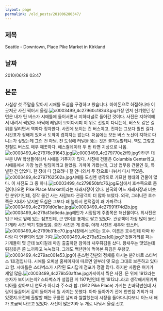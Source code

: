 ```yaml
---
layout: page
permalink: /old_posts/201006280347/
---
```


## 제목
Seattle - Downtown, Place Pike Market in Kirkland

## 날짜
2010/06/28 03:47

## 본문

사실상 첫 주말을 맞아서 시애틀 도심을 구경하고 왔습니다. 아이폰으로 허접하나마 이곳저곳 사진 찍어서 올림.![c0003499_4c27960c183d3.jpg](201006280347/c0003499_4c27960c183d3.jpg)가장 먼저 신기했던 장면은 내가 탄 버스가 시애틀에 들어서면서 지하터널로 들어간 것이다. 사진은 지하역에서 내려서 찍었다. 바닥에 레일이 보이다시피 이 위로 전철이 다니는데, 버스도 같은 길 위를 달리면서 역마다 정차한다. 사진에 보이는 건 버스이고, 전차는 그보다 훨씬 길다. 시간표가 정해져 있어서 도착이 겹치지는 않는다. 처음에는 모든 버스 노선이 지하로 다니는가 싶었는데 그런 건 아님. 전 도심에 터널을 뚫는 것은 불가능할테니. 역도 그렇고 전철도 버스도 매우 깨끗하다. 에스컬레이터 두 번 타면 지상으로 나옴.![c0003499_4c27976c91643.jpg](201006280347/c0003499_4c27976c91643.jpg)![c0003499_4c279770e2ff9.jpg](201006280347/c0003499_4c279770e2ff9.jpg)인턴은 대부분 UW 학생들이라서 시애틀 거주자가 많다. 사진에 건물은 Columbia Center라고, 시애틀에서 가장 높은 빌딩이라고 들었음. 가까이 가봤는데, 그냥 업무용 건물인 듯, 특별한 건 없었다. 한 장에 다 담으려니 잘 안나와서 두 장으로 나눠서 다시 찍었음.![c0003499_4c2797f62502a.jpg](201006280347/c0003499_4c2797f62502a.jpg)시애틀 도심엔 생각외로 기묘한 형태의 건물이 많다. 이 사진도 그 중 하나.![c0003499_4c279850bfc76.jpg](201006280347/c0003499_4c279850bfc76.jpg)도심에서 호수쪽으로 좀 걸어나오면 Pike Place Market이라는 재래시장이 있다. 한국의 여느 재래시장과 비슷한 분위기인데, 정작 물건 사는 사람보다 관광객이 더 많아 보였다. 외곽, 그러니깐 호수쪽은 지대가 낮지만 도심은 그보다 꽤 높아서 언덕길이 꽤 가파르다.![c0003499_4c27991d0c1ac.jpg](201006280347/c0003499_4c27991d0c1ac.jpg)![c0003499_4c27991f74d2b.jpg](201006280347/c0003499_4c27991f74d2b.jpg)![c0003499_4c279a13d6eda.jpg](201006280347/c0003499_4c279a13d6eda.jpg)해안가 시장답게 주종목은 해산물이다. 위사진은 입구 바로 앞에 있는 점포인데, 큰 연어를 통채로 팔고 있었다. 관광객이 가장 많이 몰린 가게라 사진 찍기 힘들었음. 중간 사진은 게 종류. 아래 사진은 새우와 랍스터.![c0003499_4c2799b31bc70.jpg](201006280347/c0003499_4c2799b31bc70.jpg)시장에서 보이는 호수. 이름은 호수인데 아마 바다랑 다 연결되어 있을 거다.![c0003499_4c279a52ca1d0.jpg](201006280347/c0003499_4c279a52ca1d0.jpg)군것질거리를 파는 가게들이 몇 군데 보이길래 마침 출출하던 참이라 새우튀김을 샀다. 왕새우는 맛있는데 튀김옷은 쫌 느끼하고 눅눅했다. 그래도 백년만에 먹어본 튀김은 우왕굿.![c0003499_4c279ac001e53.jpg](201006280347/c0003499_4c279ac001e53.jpg)이 촌스런 간판의 정체를 아시는 분? 바로 스타벅스 1호점입니다. 시애틀 오피셜 홈페이지에 따르면 일부러 옛 모습 그대로 보존하고 있다고 함. 시애틀은 스타벅스가 시작된 도시답게 점포가 정말 많다. 하지만 사람은 여기가 제일 많음.![c0003499_4c279b50affae.jpg](201006280347/c0003499_4c279b50affae.jpg)가까이서 찍은 사진. 문 위에 1912라는 숫자가 보이시는지? 스타벅스가 설립된 게 1971년인데 왠 1912냐..라고 생각해서위키피디아를 찾아보니 연도가 아니라 주소라 함. (1912 Pike Place) 가게는 손바닥만한데 사람이 듫끌어서 감히 들어가서 뭘 사지는 못했다. 아마 돌아가기 전에 한번쯤 기회가 더 있겠지.오전에 출발할 때는 구름낀 날씨라 쌀쌀했는데 시장을 돌아다니다보니 어느새 해가 조금씩 나오고 있었다. 사진이 많은지라 두 개로 나눠서 올림.신고